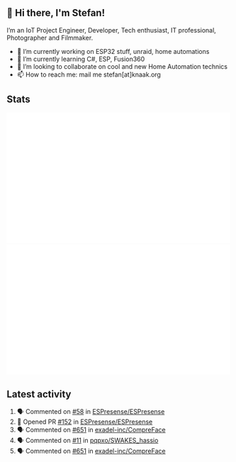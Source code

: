 ## 👋 Hi there, I'm Stefan!
I’m an IoT Project Engineer, Developer, Tech enthusiast, IT professional, Photographer and Filmmaker.

- 🔭 I’m currently working on ESP32 stuff, unraid, home automations
- 🌱 I’m currently learning C#, ESP, Fusion360
- 👯 I’m looking to collaborate on cool and new Home Automation technics
- 📫 How to reach me: mail me stefan[at]knaak.org

## Stats

![](https://github.com/corgan2222/github-stats/blob/master/generated/overview.svg) ![](https://github.com/corgan2222/github-stats/blob/master/generated/languages.svg)


## Latest activity

<!--START_SECTION:activity-->
1. 🗣 Commented on [#58](https://github.com/ESPresense/ESPresense/issues/58) in [ESPresense/ESPresense](https://github.com/ESPresense/ESPresense)
2. 💪 Opened PR [#152](https://github.com/ESPresense/ESPresense/pull/152) in [ESPresense/ESPresense](https://github.com/ESPresense/ESPresense)
3. 🗣 Commented on [#651](https://github.com/exadel-inc/CompreFace/issues/651) in [exadel-inc/CompreFace](https://github.com/exadel-inc/CompreFace)
4. 🗣 Commented on [#11](https://github.com/pqpxo/SWAKES_hassio/issues/11) in [pqpxo/SWAKES_hassio](https://github.com/pqpxo/SWAKES_hassio)
5. 🗣 Commented on [#651](https://github.com/exadel-inc/CompreFace/issues/651) in [exadel-inc/CompreFace](https://github.com/exadel-inc/CompreFace)
<!--END_SECTION:activity-->

<!--

